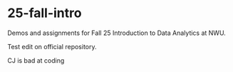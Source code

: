 # 25-fall-intro
Demos and assignments for Fall 25 Introduction to Data Analytics at NWU.

Test edit on official repository.

CJ is bad at coding
